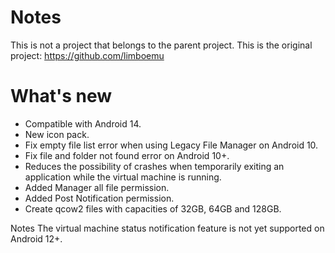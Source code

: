 # Notes
This is not a project that belongs to the parent project. This is the original project: https://github.com/limboemu
# What's new
- Compatible with Android 14.
- New icon pack.
- Fix empty file list error when using Legacy File Manager on Android 10.
- Fix file and folder not found error on Android 10+.
- Reduces the possibility of crashes when temporarily exiting an application while the virtual machine is running.
- Added Manager all file permission.
- Added Post Notification permission.
- Create qcow2 files with capacities of 32GB, 64GB and 128GB.

Notes
The virtual machine status notification feature is not yet supported on Android 12+.
